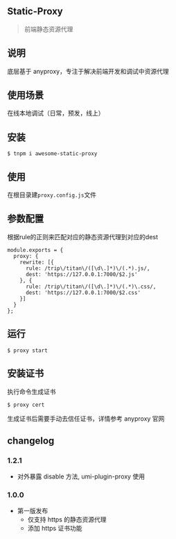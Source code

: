 ## Static-Proxy

> 前端静态资源代理

## 说明

底层基于 anyproxy，专注于解决前端开发和调试中资源代理

## 使用场景

在线本地调试（日常，预发，线上）

## 安装

```
$ tnpm i awesome-static-proxy
```

## 使用

在根目录建`proxy.config.js`文件

## 参数配置
根据rule的正则来匹配对应的静态资源代理到对应的dest

```
module.exports = {
  proxy: {
    rewrite: [{
      rule: /trip\/titan\/([\d\.]*)\/(.*).js/,
      dest: 'https://127.0.0.1:7000/$2.js'
    }, {
      rule: /trip\/titan\/([\d\.]*)\/(.*)\.css/,
      dest: 'https://127.0.0.1:7000/$2.css'
    }]
  }
};
```

## 运行

```
$ proxy start
```

## 安装证书

执行命令生成证书

```
$ proxy cert
```

生成证书后需要手动去信任证书，详情参考 anyproxy 官网

## changelog

### 1.2.1

* 对外暴露 disable 方法, umi-plugin-proxy 使用

### 1.0.0

* 第一版发布
  * 仅支持 https 的静态资源代理
  * 添加 https 证书功能
